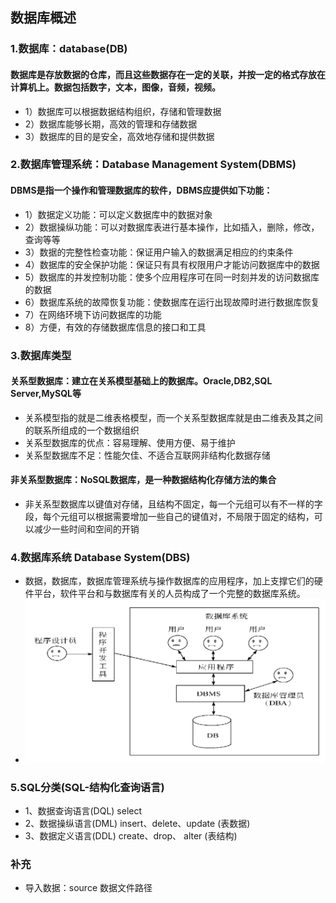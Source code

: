 ## 数据库概述

### 1.数据库：database(DB)
#### 数据库是存放数据的仓库，而且这些数据存在一定的关联，并按一定的格式存放在计算机上。数据包括数字，文本，图像，音频，视频。
- 1）数据库可以根据数据结构组织，存储和管理数据
- 2）数据库能够长期，高效的管理和存储数据
- 3）数据库的目的是安全，高效地存储和提供数据

### 2.数据库管理系统：Database Management System(DBMS)
#### DBMS是指一个操作和管理数据库的软件，DBMS应提供如下功能：
- 1）数据定义功能：可以定义数据库中的数据对象
- 2）数据操纵功能：可以对数据库表进行基本操作，比如插入，删除，修改，查询等等
- 3）数据的完整性检查功能：保证用户输入的数据满足相应的约束条件
- 4）数据库的安全保护功能：保证只有具有权限用户才能访问数据库中的数据
- 5）数据库的并发控制功能：使多个应用程序可在同一时刻并发的访问数据库的数据
- 6）数据库系统的故障恢复功能：使数据库在运行出现故障时进行数据库恢复
- 7）在网络环境下访问数据库的功能
- 8）方便，有效的存储数据库信息的接口和工具 

### 3.数据库类型
#### 关系型数据库：建立在关系模型基础上的数据库。Oracle,DB2,SQL Server,MySQL等
- 关系模型指的就是二维表格模型，而一个关系型数据库就是由二维表及其之间的联系所组成的一个数据组织
- 关系型数据库的优点：容易理解、使用方便、易于维护
- 关系型数据库不足：性能欠佳、不适合互联网非结构化数据存储
#### 非关系型数据库：NoSQL数据库，是一种数据结构化存储方法的集合
- 非关系型数据库以键值对存储，且结构不固定，每一个元组可以有不一样的字段，每个元组可以根据需要增加一些自己的键值对，不局限于固定的结构，可以减少一些时间和空间的开销

### 4.数据库系统 Database System(DBS)
- 数据，数据库，数据库管理系统与操作数据库的应用程序，加上支撑它们的硬件平台，软件平台和与数据库有关的人员构成了一个完整的数据库系统。
- ![数据库系统](./数据库系统.png)

### 5.SQL分类(SQL-结构化查询语言)
- 1、数据查询语言(DQL) select
- 2、数据操纵语言(DML) insert、delete、update (表数据)
- 3、数据定义语言(DDL) create、drop、 alter (表结构) 

### 补充
- 导入数据：source 数据文件路径
